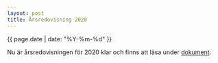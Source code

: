 ```yaml
---
layout: post
title: Årsredovisning 2020
---
```

{{ page.date | date: "%Y-%m-%d" }}

Nu är årsredovisningen för 2020 klar och finns att läsa under [dokument](/documents/). 